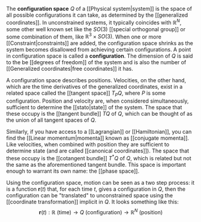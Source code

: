 The **configuration space** $Q$ of a [[Physical system|system]] is the space of all possible configurations it can take, as determined by the [[generalized coordinates]]. In unconstrained systems, it typically coincides with $\mathbb{R}^{N}$, some other well known set like the $SO(3)$ [[special orthogonal group]] or some combination of them, like $\mathbb{R}^{3}\times SO(3)$. When one or more [[Constraint|constraints]] are added, the configuration space shrinks as the system becomes disallowed from achieving certain configurations. A point in configuration space is called a **configuration**. The dimension of $Q$ is said to the be [[degrees of freedom]] of the system and is also the number of [[Generalized coordinates|free coordinates]] it has.

A configuration space describes positions. Velocities, on the other hand, which are the time derivatives of the generalized coordinates, exist in a related space called the [[tangent space]] $T_{P}Q$, where $P$ is some configuration. Position and velocity are, when considered simultaneously, sufficient to determine the [[stato|state]] of the system. The space that these occupy is the [[tangent bundle]] $TQ$ of $Q$, which can be thought of as the union of all tangent spaces of $Q$.

Similarly, if you have access to a [[Lagrangian]] or [[Hamiltonian]], you can find the [[Linear momentum|momenta]] known as [[conjugate momenta]]. Like velocities, when combined with position they are sufficient to determine state (and are called [[canonical coordinates]]). The space that these occupy is the [[cotangent bundle]] $T^{*}Q$ of $Q$, which is related but not the same as the aforementioned tangent bundle. This space is important enough to warrant its own name: the [[phase space]].

Using the configuration space, motion can be seen as a two step process: it is a function $\mathbf{r}(t)$ that, for each time $t$, gives a configuration in $Q$, then the configuration can be "translated" to unconstrained space using the [[coordinate transformation]] implicit in $Q$. It looks something like this:
$$\mathbf{r}(t):\mathbb{R}\text{ (time)}\to Q\text{ (configuration)}\to \mathbb{R}^{N}\text{ (position)}$$
